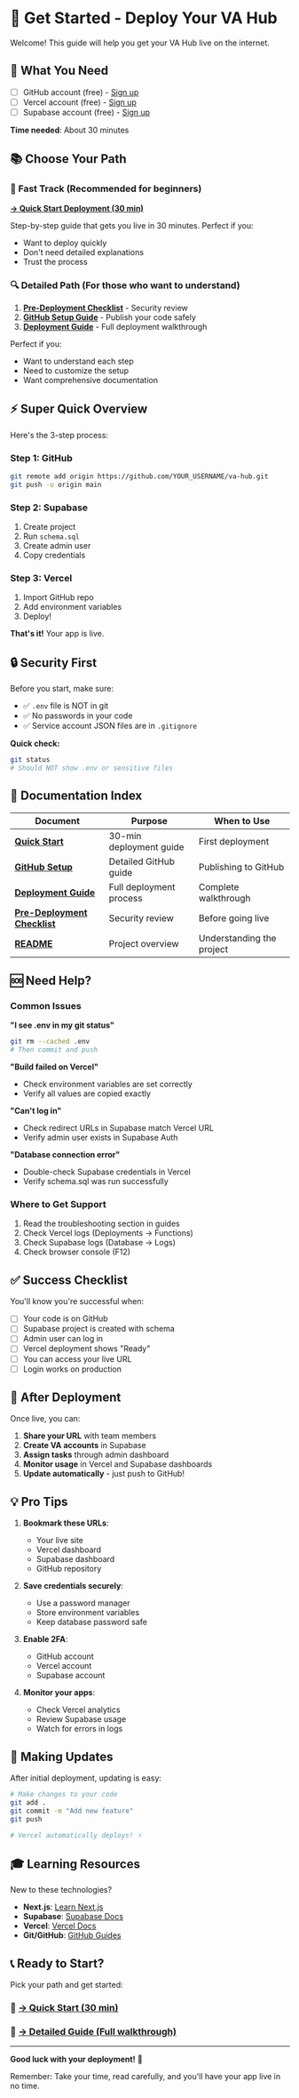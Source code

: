 # 🚀 Get Started - Deploy Your VA Hub

Welcome! This guide will help you get your VA Hub live on the internet.

## 🎯 What You Need

- [ ] GitHub account (free) - [Sign up](https://github.com/join)
- [ ] Vercel account (free) - [Sign up](https://vercel.com/signup)
- [ ] Supabase account (free) - [Sign up](https://supabase.com/dashboard/sign-up)

**Time needed**: About 30 minutes

## 📚 Choose Your Path

### 🏃 Fast Track (Recommended for beginners)
**[→ Quick Start Deployment (30 min)](QUICK_START_DEPLOYMENT.md)**

Step-by-step guide that gets you live in 30 minutes. Perfect if you:
- Want to deploy quickly
- Don't need detailed explanations
- Trust the process

### 🔍 Detailed Path (For those who want to understand)
1. **[Pre-Deployment Checklist](PRE_DEPLOYMENT_CHECKLIST.md)** - Security review
2. **[GitHub Setup Guide](GITHUB_SETUP.md)** - Publish your code safely
3. **[Deployment Guide](DEPLOYMENT_GUIDE.md)** - Full deployment walkthrough

Perfect if you:
- Want to understand each step
- Need to customize the setup
- Want comprehensive documentation

## ⚡ Super Quick Overview

Here's the 3-step process:

### Step 1: GitHub
```bash
git remote add origin https://github.com/YOUR_USERNAME/va-hub.git
git push -u origin main
```

### Step 2: Supabase
1. Create project
2. Run `schema.sql`
3. Create admin user
4. Copy credentials

### Step 3: Vercel
1. Import GitHub repo
2. Add environment variables
3. Deploy!

**That's it!** Your app is live.

## 🔒 Security First

Before you start, make sure:
- ✅ `.env` file is NOT in git
- ✅ No passwords in your code
- ✅ Service account JSON files are in `.gitignore`

**Quick check:**
```bash
git status
# Should NOT show .env or sensitive files
```

## 📖 Documentation Index

| Document | Purpose | When to Use |
|----------|---------|-------------|
| **[Quick Start](QUICK_START_DEPLOYMENT.md)** | 30-min deployment guide | First deployment |
| **[GitHub Setup](GITHUB_SETUP.md)** | Detailed GitHub guide | Publishing to GitHub |
| **[Deployment Guide](DEPLOYMENT_GUIDE.md)** | Full deployment process | Complete walkthrough |
| **[Pre-Deployment Checklist](PRE_DEPLOYMENT_CHECKLIST.md)** | Security review | Before going live |
| **[README](README.md)** | Project overview | Understanding the project |

## 🆘 Need Help?

### Common Issues

**"I see .env in my git status"**
```bash
git rm --cached .env
# Then commit and push
```

**"Build failed on Vercel"**
- Check environment variables are set correctly
- Verify all values are copied exactly

**"Can't log in"**
- Check redirect URLs in Supabase match Vercel URL
- Verify admin user exists in Supabase Auth

**"Database connection error"**
- Double-check Supabase credentials in Vercel
- Verify schema.sql was run successfully

### Where to Get Support
1. Read the troubleshooting section in guides
2. Check Vercel logs (Deployments → Functions)
3. Check Supabase logs (Database → Logs)
4. Check browser console (F12)

## ✅ Success Checklist

You'll know you're successful when:
- [ ] Your code is on GitHub
- [ ] Supabase project is created with schema
- [ ] Admin user can log in
- [ ] Vercel deployment shows "Ready"
- [ ] You can access your live URL
- [ ] Login works on production

## 🎉 After Deployment

Once live, you can:
1. **Share your URL** with team members
2. **Create VA accounts** in Supabase
3. **Assign tasks** through admin dashboard
4. **Monitor usage** in Vercel and Supabase dashboards
5. **Update automatically** - just push to GitHub!

## 💡 Pro Tips

1. **Bookmark these URLs**:
   - Your live site
   - Vercel dashboard
   - Supabase dashboard
   - GitHub repository

2. **Save credentials securely**:
   - Use a password manager
   - Store environment variables
   - Keep database password safe

3. **Enable 2FA**:
   - GitHub account
   - Vercel account
   - Supabase account

4. **Monitor your apps**:
   - Check Vercel analytics
   - Review Supabase usage
   - Watch for errors in logs

## 🔄 Making Updates

After initial deployment, updating is easy:

```bash
# Make changes to your code
git add .
git commit -m "Add new feature"
git push

# Vercel automatically deploys! ⚡
```

## 🎓 Learning Resources

New to these technologies?

- **Next.js**: [Learn Next.js](https://nextjs.org/learn)
- **Supabase**: [Supabase Docs](https://supabase.com/docs)
- **Vercel**: [Vercel Docs](https://vercel.com/docs)
- **Git/GitHub**: [GitHub Guides](https://guides.github.com/)

## 📞 Ready to Start?

Pick your path and get started:

### 🏃 **[→ Quick Start (30 min)](QUICK_START_DEPLOYMENT.md)**
### 📖 **[→ Detailed Guide (Full walkthrough)](DEPLOYMENT_GUIDE.md)**

---

**Good luck with your deployment!** 🚀

Remember: Take your time, read carefully, and you'll have your app live in no time.

